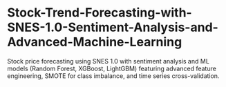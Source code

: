 # Stock-Trend-Forecasting-with-SNES-1.0-Sentiment-Analysis-and-Advanced-Machine-Learning
Stock price forecasting using SNES 1.0 with sentiment analysis and ML models (Random Forest, XGBoost, LightGBM) featuring advanced feature engineering, SMOTE for class imbalance, and time series cross-validation.
